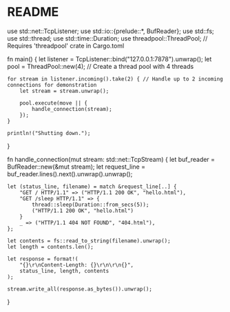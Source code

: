 # README

use std::net::TcpListener;
use std::io::{prelude::*, BufReader};
use std::fs;
use std::thread;
use std::time::Duration;
use threadpool::ThreadPool; // Requires 'threadpool' crate in Cargo.toml

fn main() {
    let listener = TcpListener::bind("127.0.0.1:7878").unwrap();
    let pool = ThreadPool::new(4); // Create a thread pool with 4 threads

    for stream in listener.incoming().take(2) { // Handle up to 2 incoming connections for demonstration
        let stream = stream.unwrap();

        pool.execute(move || {
            handle_connection(stream);
        });
    }

    println!("Shutting down.");
}

fn handle_connection(mut stream: std::net::TcpStream) {
    let buf_reader = BufReader::new(&mut stream);
    let request_line = buf_reader.lines().next().unwrap().unwrap();

    let (status_line, filename) = match &request_line[..] {
        "GET / HTTP/1.1" => ("HTTP/1.1 200 OK", "hello.html"),
        "GET /sleep HTTP/1.1" => {
            thread::sleep(Duration::from_secs(5));
            ("HTTP/1.1 200 OK", "hello.html")
        }
        _ => ("HTTP/1.1 404 NOT FOUND", "404.html"),
    };

    let contents = fs::read_to_string(filename).unwrap();
    let length = contents.len();

    let response = format!(
        "{}\r\nContent-Length: {}\r\n\r\n{}",
        status_line, length, contents
    );

    stream.write_all(response.as_bytes()).unwrap();
}
